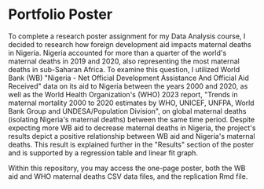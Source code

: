 # Portfolio Poster

To complete a research poster assignment for my Data Analysis course, I decided to research how foreign development aid impacts maternal deaths in Nigeria. Nigeria accounted for more than a quarter of the world's maternal deaths in 2019 and 2020, also representing the most maternal deaths in sub-Saharan Africa. To examine this question, I utilized World Bank (WB) "Nigeria - Net Official Development Assistance And Official Aid Received" data on its aid to Nigeria between the years 2000 and 2020, as well as the World Health Organization's (WHO) 2023 report, "Trends in maternal mortality 2000 to 2020 estimates by WHO, UNICEF, UNFPA, World Bank Group and UNDESA/Population Division", on global maternal deaths (isolating Nigeria's maternal deaths) between the same time period. Despite expecting more WB aid to decrease maternal deaths in Nigeria, the project's results depict a positive relationship between WB aid and Nigeria's maternal deaths. This result is explained further in the "Results" section of the poster and is supported by a regression table and linear fit graph. 

Within this repository, you may access the one-page poster, both the WB aid and WHO maternal deaths CSV data files, and the replication Rmd file.
